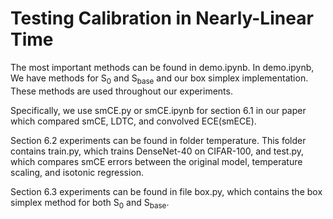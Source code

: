 # Testing Calibration in Nearly-Linear Time

The most important methods can be found in demo.ipynb. In demo.ipynb, We have methods for S<sub>0</sub> and S<sub>base</sub> and our box simplex implementation. These methods are used throughout our experiments.

Specifically, we use smCE.py or smCE.ipynb for section 6.1 in our paper which compared smCE, LDTC, and convolved ECE(smECE).

Section 6.2 experiments can be found in folder temperature. This folder contains train.py, which trains DenseNet-40 on CIFAR-100, and test.py, which compares smCE errors between the original model, temperature scaling, and isotonic regression.

Section 6.3 experiments can be found in file box.py, which contains the box simplex method for both S<sub>0</sub> and S<sub>base</sub>.
